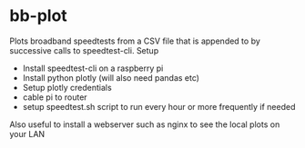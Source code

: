 # bb-plot

Plots broadband speedtests from a CSV file that is appended to by successive calls to speedtest-cli.
Setup
- Install speedtest-cli on a raspberry pi
- Install python plotly (will also need pandas etc)
- Setup plotly credentials
- cable pi to router
- setup speedtest.sh script to run every hour or more frequently if needed

Also useful to install a webserver such as nginx to see the local plots on your LAN
